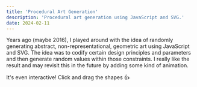 ```yaml
---
title: 'Procedural Art Generation'
description: 'Procedural art generation using JavaScript and SVG.'
date: 2024-02-11
---
```


<script setup>
  import { onMounted } from 'vue';
  onMounted(async () => {
    const main = await import('./src/art-generator.js');
    main.createApp(document.querySelector('#viewport'));
  });
</script>

Years ago (maybe 2016), I played around with the idea of randomly generating abstract, non-representational, geometric art using JavaScript and SVG. The idea was to codify certain design principles and parameters and then generate random values within those constraints. I really like the result and may revisit this in the future by adding some kind of animation.

It's even interactive! Click and drag the shapes :thumbsup:

<div id="viewport">
  <div id="grid-wrapper">
    <div id="grid"></div>
  </div>
</div>
